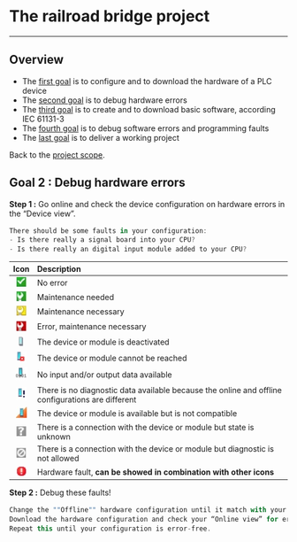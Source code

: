 # The railroad bridge project
_____________________________________
## Overview
-   The [first goal](Ex02/Subchapter04_01.md) is to configure and to download the hardware of a PLC device
-   The [second goal](Ex02/Subchapter04_02.md) is to debug hardware errors
-   The [third goal](Ex02/Subchapter04_03.md) is to create and to download basic software, according IEC 61131-3
-   The [fourth goal](Ex02/Subchapter04_04.md) is to debug software errors and programming faults
-   The [last goal](Ex02/Subchapter04_05.md) is to deliver a working project

Back to the [project scope](Ex02/Subchapter04.md).

## Goal 2 : Debug hardware errors
**Step 1 :** Go online and check the device configuration on hardware errors in the “Device view”.

```javascript
There should be some faults in your configuration:
- Is there really a signal board into your CPU?
- Is there really an digital input module added to your CPU?
```

| **Icon** | **Description**   |
|:--------:|:------------------|
| ![](../Ex02/Images/Icon_No_error.jpg) | No error          |
| ![](../Ex02/Images/Icon_Maintenance_needed.jpg)| Maintenance needed |
| ![](../Ex02/Images/Icon_Maintenance_necessary.jpg) | Maintenance necessary |
| ![](../Ex02/Images/Icon_Error.jpg) | Error, maintenance necessary |
| ![](../Ex02/Images/Icon_device_deactivated.jpg) | The device or module is deactivated |
| ![](../Ex02/Images/Icon_device_not_reached.jpg) | The device or module cannot be reached |
| ![](../Ex02/Images/Icon_device_no_iodata.jpg) | No input and/or output data available |
| ![](../Ex02/Images/Icon_device_no_diagdata.jpg) | There is no diagnostic data available because the online and offline configurations are different |
| ![](../Ex02/Images/Icon_device_not_compatible.jpg) | The device or module is available but is not compatible |
| ![](../Ex02/Images/Icon_device_state_unkown.jpg) | There is a connection with the device or module but state is unknown |
| ![](../Ex02/Images/Icon_device_diag_notallowed.jpg) | There is a connection with the device or module but diagnostic is not allowed |
| ![](../Ex02/Images/Icon_device_hardware_fault.jpg) | Hardware fault, **can be showed in combination with other icons** |

**Step 2 :** Debug these faults!
```javascript
Change the ""Offline"" hardware configuration until it match with your device.
Download the hardware configuration and check your “Online view” for errors.
Repeat this until your configuration is error-free.
```
